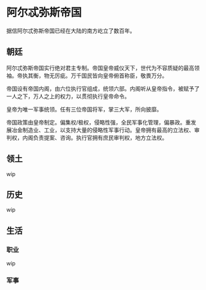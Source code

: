 # 阿尔忒弥斯帝国

据信阿尔忒弥斯帝国已经在大陆的南方屹立了数百年。

## 朝廷

阿尔忒弥斯帝国实行绝对君主专制。帝国皇帝威仪天下，世代为不容质疑的最高领袖。帝执其衡，物无厉疵。万千国民皆向皇帝俯首称臣，敬畏万分。

帝国设有帝国内阁，由六位执行官组成，统领六部。内阁听从皇帝指令，被赋予了一人之下，万人之上的权力，以贯彻执行皇帝命令。

皇帝为唯一军事统领。任有三位帝国将军，掌三大军，所向披靡。

帝国政策由皇帝制定。偏集权/极权，侵略性强，全民军事化管理，偏暴政。重发展冶金制造业、工业，以支持大量的侵略性军事行动。皇帝拥有最高的立法权、审判权，内阁负责提案、咨询。执行官拥有庶民审判权，地方立法权。

## 领土

wip

## 历史

wip

## 生活

### 职业

wip

### 军事

